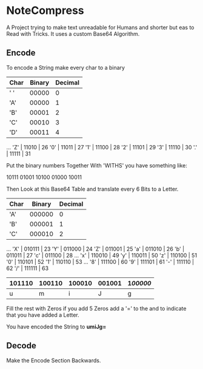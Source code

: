 # NoteCompress
A Project trying to make text unreadable for Humans and shorter but eas to Read with Tricks.
It uses a custom Base64 Algorithm.
## Encode
To encode a String make every char to a binary

Char | Binary | Decimal
--- | --- | ---
' ' | 00000 | 0
'A' | 00000 | 1
'B' | 00001 | 2
'C' | 00010 | 3
'D' | 00011 | 4
...
'Z' | 11010 | 26
'0' | 11011 | 27
'1' | 11100 | 28
'2' | 11101 | 29
'3' | 11110 | 30
'.' | 11111 | 31

Put the binary numbers Together
With 'WITHS' you have something like:

10111 01001 10100 01000 10011

Then Look at this Base64 Table and translate every 6 Bits to a Letter.

Char | Binary | Decimal
--- | --- | ---
'A' | 000000 | 0
'B' | 000001 | 1
'C' | 000010 | 2
...
'X' | 010111 | 23
'Y' | 011000 | 24
'Z' | 011001 | 25
'a' | 011010 | 26
'b' | 011011 | 27
'c' | 011100 | 28
...
'x' | 110010 | 49
'y' | 110011 | 50
'z' | 110100 | 51
'0' | 110101 | 52
'1' | 110110 | 53
...
'8' | 111100 | 60
'9' | 111101 | 61
'-' | 111110 | 62
'/' | 111111 | 63
 
101110 | 100110 | 100010 | 001001 | 1*00000*
--- | --- | --- | --- | ---
u | m | i | J | g

Fill the rest with Zeros if you add 5 Zeros add a '=' to the and to indicate that you have added a Letter.

You have encoded the String to **umiJg=**
## Decode
Make the Encode Section Backwards.

